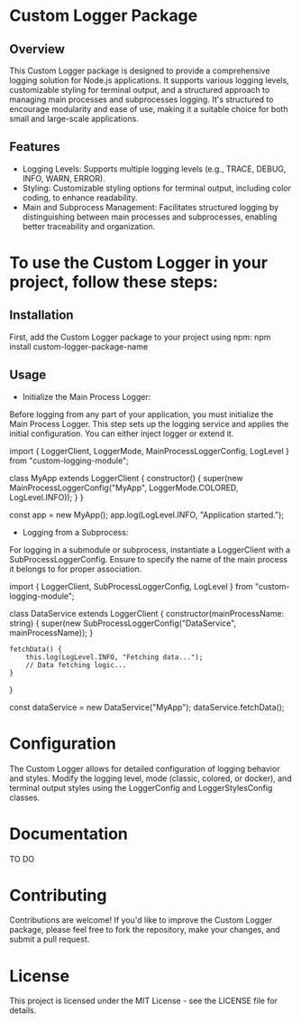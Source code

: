 # Custom Logger Package

## Overview

This Custom Logger package is designed to provide a comprehensive logging solution for Node.js applications. It supports various logging levels, customizable styling for terminal output, and a structured approach to managing main processes and subprocesses logging. It's structured to encourage modularity and ease of use, making it a suitable choice for both small and large-scale applications.

## Features

- Logging Levels: Supports multiple logging levels (e.g., TRACE, DEBUG, INFO, WARN, ERROR).
- Styling: Customizable styling options for terminal output, including color coding, to enhance readability.
- Main and Subprocess Management: Facilitates structured logging by distinguishing between main processes and subprocesses, enabling better traceability and organization.


# To use the Custom Logger in your project, follow these steps:

## Installation

First, add the Custom Logger package to your project using npm: npm install custom-logger-package-name

## Usage

- Initialize the Main Process Logger:

Before logging from any part of your application, you must initialize the Main Process Logger. This step sets up the logging service and applies the initial configuration. You can either inject logger or extend it.

import { LoggerClient, LoggerMode, MainProcessLoggerConfig, LogLevel } from "custom-logging-module";

class MyApp extends LoggerClient {
    constructor() {
        super(new MainProcessLoggerConfig("MyApp", LoggerMode.COLORED, LogLevel.INFO));
    }
}

const app = new MyApp();
app.log(LogLevel.INFO, "Application started.");


- Logging from a Subprocess:

For logging in a submodule or subprocess, instantiate a LoggerClient with a SubProcessLoggerConfig. Ensure to specify the name of the main process it belongs to for proper association.


import { LoggerClient, SubProcessLoggerConfig, LogLevel } from "custom-logging-module";

class DataService extends LoggerClient {
    constructor(mainProcessName: string) {
        super(new SubProcessLoggerConfig("DataService", mainProcessName));
    }

    fetchData() {
        this.log(LogLevel.INFO, "Fetching data...");
        // Data fetching logic...
    }
}

const dataService = new DataService("MyApp");
dataService.fetchData();

# Configuration

The Custom Logger allows for detailed configuration of logging behavior and styles. Modify the logging level, mode (classic, colored, or docker), and terminal output styles using the LoggerConfig and LoggerStylesConfig classes.

# Documentation
TO DO

# Contributing
Contributions are welcome! If you'd like to improve the Custom Logger package, please feel free to fork the repository, make your changes, and submit a pull request.

# License
This project is licensed under the MIT License - see the LICENSE file for details.